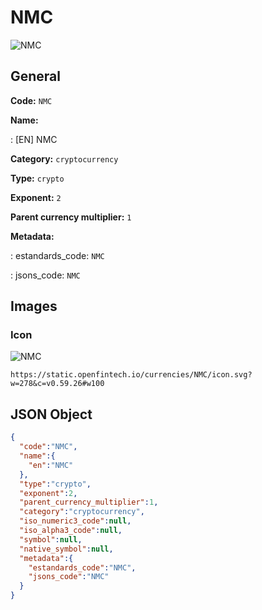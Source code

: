 
# NMC 
![NMC](https://static.openfintech.io/currencies/NMC/icon.svg?w=278&c=v0.59.26#w100)  

## General 
 
**Code:** `NMC` 
 
**Name:** 
 
:	[EN] NMC 
 
**Category:** `cryptocurrency` 
 
**Type:** `crypto` 
 
**Exponent:** `2` 
 
**Parent currency multiplier:** `1` 
 
**Metadata:** 
 
:	estandards_code: `NMC` 
 
:	jsons_code: `NMC` 
 

## Images 

### Icon 
 
![NMC](https://static.openfintech.io/currencies/NMC/icon.svg?w=278&c=v0.59.26#w100)  

```
https://static.openfintech.io/currencies/NMC/icon.svg?w=278&c=v0.59.26#w100
```  

## JSON Object 

```json
{
  "code":"NMC",
  "name":{
    "en":"NMC"
  },
  "type":"crypto",
  "exponent":2,
  "parent_currency_multiplier":1,
  "category":"cryptocurrency",
  "iso_numeric3_code":null,
  "iso_alpha3_code":null,
  "symbol":null,
  "native_symbol":null,
  "metadata":{
    "estandards_code":"NMC",
    "jsons_code":"NMC"
  }
}
```  
